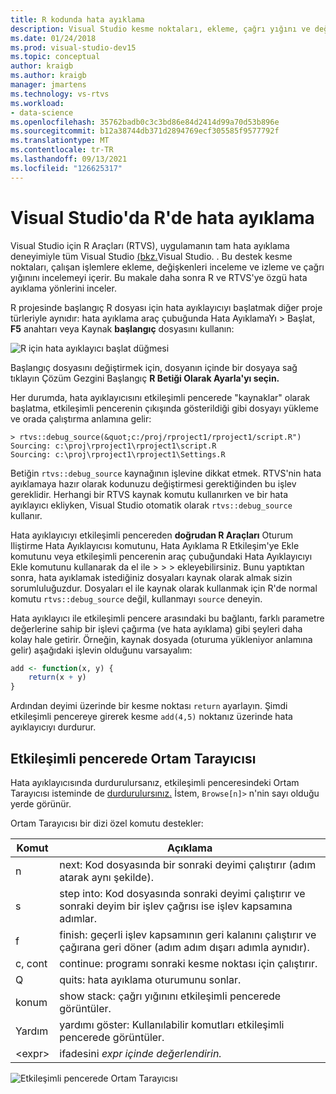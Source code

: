 ```yaml
---
title: R kodunda hata ayıklama
description: Visual Studio kesme noktaları, ekleme, çağrı yığını ve değişkenleri inceleme dahil olmak üzere R için tam hata ayıklama deneyimi sağlar.
ms.date: 01/24/2018
ms.prod: visual-studio-dev15
ms.topic: conceptual
author: kraigb
ms.author: kraigb
manager: jmartens
ms.technology: vs-rtvs
ms.workload:
- data-science
ms.openlocfilehash: 35762badb0c3c3bd86e84d2414d99a70d53b896e
ms.sourcegitcommit: b12a38744db371d2894769ecf305585f9577792f
ms.translationtype: MT
ms.contentlocale: tr-TR
ms.lasthandoff: 09/13/2021
ms.locfileid: "126625317"
---
```

# <a name="debug-r-in-visual-studio"></a>Visual Studio'da R'de hata ayıklama

Visual Studio için R Araçları (RTVS), uygulamanın tam hata ayıklama deneyimiyle tüm Visual Studio [(bkz.](../debugger/debugger-feature-tour.md)Visual Studio. . Bu destek kesme noktaları, çalışan işlemlere ekleme, değişkenleri inceleme ve izleme ve çağrı yığınını incelemeyi içerir. Bu makale daha sonra R ve RTVS'ye özgü hata ayıklama yönlerini inceler.

R projesinde başlangıç R dosyası için hata ayıklayıcıyı başlatmak diğer proje türleriyle aynıdır: hata ayıklama araç çubuğunda Hata AyıklamaYı  >  Başlat, **F5** anahtarı veya Kaynak **başlangıç** dosyasını kullanın:

![R için hata ayıklayıcı başlat düğmesi](media/debugger-start-button.png)

Başlangıç dosyasını değiştirmek için, dosyanın içinde bir dosyaya sağ tıklayın Çözüm Gezgini Başlangıç **R Betiği Olarak Ayarla'yı seçin.**

Her durumda, hata ayıklayıcısını etkileşimli pencerede "kaynaklar&quot; olarak başlatma, etkileşimli pencerenin çıkışında gösterildiği gibi dosyayı yükleme ve orada çalıştırma anlamına gelir:

```output
> rtvs::debug_source(&quot;c:/proj/rproject1/rproject1/script.R")
Sourcing: c:\proj\rproject1\rproject1\script.R
Sourcing: c:\proj\rproject1\rproject1\Settings.R
```

Betiğin `rtvs::debug_source` kaynağının işlevine dikkat etmek. RTVS'nin hata ayıklamaya hazır olarak kodunuzu değiştirmesi gerektiğinden bu işlev gereklidir. Herhangi bir RTVS kaynak komutu kullanırken ve bir hata ayıklayıcı ekliyken, Visual Studio otomatik olarak `rtvs::debug_source` kullanır.

Hata ayıklayıcıyı etkileşimli pencereden **doğrudan R Araçları** Oturum Iliştirme Hata Ayıklayıcısı komutunu, Hata Ayıklama R Etkileşim'ye Ekle komutunu veya etkileşimli pencerenin araç çubuğundaki Hata Ayıklayıcıyı Ekle komutunu kullanarak da el ile  >    >     >   ekleyebilirsiniz.  Bunu yaptıktan sonra, hata ayıklamak istediğiniz dosyaları kaynak olarak almak sizin sorumluluğuzdur. Dosyaları el ile kaynak olarak kullanmak için R'de normal komutu `rtvs::debug_source` değil, kullanmayı `source` deneyin.

Hata ayıklayıcı ile etkileşimli pencere arasındaki bu bağlantı, farklı parametre değerlerine sahip bir işlevi çağırma (ve hata ayıklama) gibi şeyleri daha kolay hale getirir. Örneğin, kaynak dosyada (oturuma yükleniyor anlamına gelir) aşağıdaki işlevin olduğunu varsayalım:

```R
add <- function(x, y) {
    return(x + y)
}
```

Ardından deyimi üzerinde bir kesme noktası `return` ayarlayın. Şimdi etkileşimli pencereye girerek kesme `add(4,5)` noktanız üzerinde hata ayıklayıcıyı durdurur.

## <a name="environment-browser-in-the-interactive-window"></a>Etkileşimli pencerede Ortam Tarayıcısı

Hata ayıklayıcısında durdurulursanız, etkileşimli penceresindeki Ortam Tarayıcısı isteminde de [durdurulursınız.](interactive-repl-for-r-in-visual-studio.md) İstem, `Browse[n]>` n'nin sayı olduğu yerde görünür.

Ortam Tarayıcısı bir dizi özel komutu destekler:

| Komut | Açıklama |
| --- | --- |
| n | next: Kod dosyasında bir sonraki deyimi çalıştırır (adım atarak aynı şekilde). |
| s | step into: Kod dosyasında sonraki deyimi çalıştırır ve sonraki deyim bir işlev çağrısı ise işlev kapsamına adımlar. |
| f | finish: geçerli işlev kapsamının geri kalanını çalıştırır ve çağırana geri döner (adım adım dışarı adımla aynıdır). |
| c, cont | continue: programı sonraki kesme noktası için çalıştırır. |
| Q | quits: hata ayıklama oturumunu sonlar. |
| konum | show stack: çağrı yığınını etkileşimli pencerede görüntüler. |
| Yardım | yardımı göster: Kullanılabilir komutları etkileşimli pencerede görüntüler. |
| &lt;expr&gt; | ifadesini *expr içinde değerlendirin.* |

![Etkileşimli pencerede Ortam Tarayıcısı](media/debugger-environment-browser.png)
